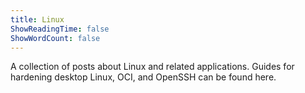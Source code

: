 ```yaml
---
title: Linux
ShowReadingTime: false
ShowWordCount: false
---
```


A collection of posts about Linux and related applications. Guides for hardening desktop Linux, OCI, and OpenSSH can be found here.
